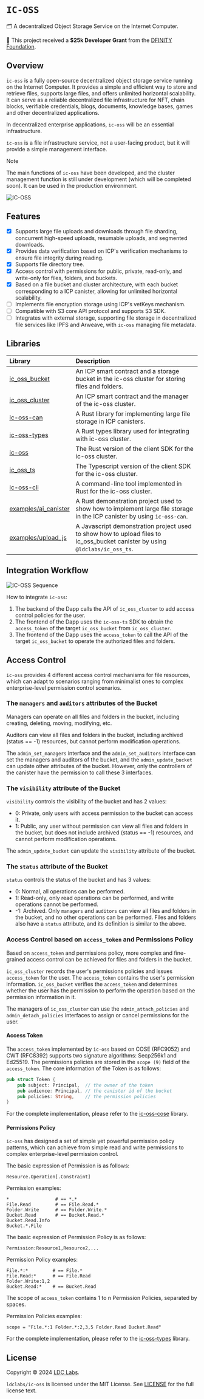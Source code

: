 # `IC-OSS`

🗂 A decentralized Object Storage Service on the Internet Computer.

💝 This project received a **$25k Developer Grant** from the [DFINITY Foundation](https://dfinity.org/grants).

## Overview

`ic-oss` is a fully open-source decentralized object storage service running on the Internet Computer. It provides a simple and efficient way to store and retrieve files, supports large files, and offers unlimited horizontal scalability. It can serve as a reliable decentralized file infrastructure for NFT, chain blocks, verifiable credentials, blogs, documents, knowledge bases, games and other decentralized applications.

In decentralized enterprise applications, `ic-oss` will be an essential infrastructure.

`ic-oss` is a file infrastructure service, not a user-facing product, but it will provide a simple management interface.

> [!NOTE]
> The main functions of `ic-oss` have been developed, and the cluster management function is still under development (which will be completed soon). It can be used in the production environment.

![IC-OSS](./ic-oss.webp)

## Features

- [x] Supports large file uploads and downloads through file sharding, concurrent high-speed uploads, resumable uploads, and segmented downloads.
- [x] Provides data verification based on ICP's verification mechanisms to ensure file integrity during reading.
- [x] Supports file directory tree.
- [x] Access control with permissions for public, private, read-only, and write-only for files, folders, and buckets.
- [x] Based on a file bucket and cluster architecture, with each bucket corresponding to a ICP canister, allowing for unlimited horizontal scalability.
- [ ] Implements file encryption storage using ICP's vetKeys mechanism.
- [ ] Compatible with S3 core API protocol and supports S3 SDK.
- [ ] Integrates with external storage, supporting file storage in decentralized file services like IPFS and Arweave, with `ic-oss` managing file metadata.

## Libraries

| Library                                                                                  | Description                                                                                                                  |
| :--------------------------------------------------------------------------------------- | :--------------------------------------------------------------------------------------------------------------------------- |
| [ic_oss_bucket](https://github.com/ldclabs/ic-oss/tree/main/src/ic_oss_bucket)           | An ICP smart contract and a storage bucket in the ic-oss cluster for storing files and folders.                              |
| [ic_oss_cluster](https://github.com/ldclabs/ic-oss/tree/main/src/ic_oss_cluster)         | An ICP smart contract and the manager of the ic-oss cluster.                                                                 |
| [ic-oss-can](https://github.com/ldclabs/ic-oss/tree/main/src/ic_oss_can)                 | A Rust library for implementing large file storage in ICP canisters.                                                         |
| [ic-oss-types](https://github.com/ldclabs/ic-oss/tree/main/src/ic_oss_types)             | A Rust types library used for integrating with ic-oss cluster.                                                               |
| [ic-oss](https://github.com/ldclabs/ic-oss/tree/main/src/ic_oss)                         | The Rust version of the client SDK for the ic-oss cluster.                                                                   |
| [ic_oss_ts](https://github.com/ldclabs/ic-oss/tree/main/src/ic_oss_ts)                   | The Typescript version of the client SDK for the ic-oss cluster.                                                             |
| [ic-oss-cli](https://github.com/ldclabs/ic-oss/tree/main/src/ic_oss_cli)                 | A command-line tool implemented in Rust for the ic-oss cluster.                                                              |
| [examples/ai_canister](https://github.com/ldclabs/ic-oss/tree/main/examples/ai_canister) | A Rust demonstration project used to show how to implement large file storage in the ICP canister by using `ic-oss-can`.     |
| [examples/upload_js](https://github.com/ldclabs/ic-oss/tree/main/examples/upload_js)     | A Javascript demonstration project used to show how to upload files to ic_oss_bucket canister by using `@ldclabs/ic_oss_ts`. |

## Integration Workflow

![IC-OSS Sequence](./ic-oss-sequence.webp)

How to integrate `ic-oss`:
1. The backend of the Dapp calls the API of `ic_oss_cluster` to add access control policies for the user.
2. The frontend of the Dapp uses the `ic-oss-ts` SDK to obtain the `access_token` of the target `ic_oss_bucket` from `ic_oss_cluster`.
3. The frontend of the Dapp uses the `access_token` to call the API of the target `ic_oss_bucket` to operate the authorized files and folders.

## Access Control

`ic-oss` provides 4 different access control mechanisms for file resources, which can adapt to scenarios ranging from minimalist ones to complex enterprise-level permission control scenarios.

### The `managers` and `auditors` attributes of the Bucket

Managers can operate on all files and folders in the bucket, including creating, deleting, moving, modifying, etc.

Auditors can view all files and folders in the bucket, including archived (status == -1) resources, but cannot perform modification operations.

The `admin_set_managers` interface and the `admin_set_auditors` interface can set the managers and auditors of the bucket, and the `admin_update_bucket` can update other attributes of the bucket. However, only the controllers of the canister have the permission to call these 3 interfaces.

### The `visibility` attribute of the Bucket

`visibility` controls the visibility of the bucket and has 2 values:
- 0: Private, only users with access permission to the bucket can access it.
- 1: Public, any user without permission can view all files and folders in the bucket, but does not include archived (status == -1) resources, and cannot perform modification operations.

The `admin_update_bucket` can update the `visibility` attribute of the bucket.

### The `status` attribute of the Bucket

`status` controls the status of the bucket and has 3 values:
- 0: Normal, all operations can be performed.
- 1: Read-only, only read operations can be performed, and write operations cannot be performed.
- -1: Archived. Only `managers` and `auditors` can view all files and folders in the bucket, and no other operations can be performed.
Files and folders also have a `status` attribute, and its definition is similar to the above.

### Access Control based on `access_token` and Permissions Policy

Based on `access_token` and permissions policy, more complex and fine-grained access control can be achieved for files and folders in the bucket.

`ic_oss_cluster` records the user's permissions policies and issues `access_token` for the user. The `access_token` contains the user's permission information. `ic_oss_bucket` verifies the `access_token` and determines whether the user has the permission to perform the operation based on the permission information in it.

The managers of `ic_oss_cluster` can use the `admin_attach_policies` and `admin_detach_policies` interfaces to assign or cancel permissions for the user.

#### Access Token

The `access_token` implemented by `ic-oss` based on COSE (RFC9052) and CWT (RFC8392) supports two signature algorithms: Secp256k1 and Ed25519. The permissions policies are stored in the `scope (9)` field of the `access_token`. The core information of the Token is as follows:

```rust
pub struct Token {
    pub subject: Principal,  // the owner of the token
    pub audience: Principal, // the canister id of the bucket
    pub policies: String,    // the permission policies
}
```
For the complete implementation, please refer to the [ic-oss-cose](https://github.com/ldclabs/ic-oss/tree/main/src/ic_oss_cose) library.

#### Permissions Policy

`ic-oss` has designed a set of simple yet powerful permission policy patterns, which can achieve from simple read and write permissions to complex enterprise-level permission control.

The basic expression of Permission is as follows:

```shell
Resource.Operation[.Constraint]
```

Permission examples:
```shell
*                 # == *.*
File.Read         # == File.Read.*
Folder.Write      # == Folder.Write.*
Bucket.Read       # == Bucket.Read.*
Bucket.Read.Info
Bucket.*.File
```

The basic expression of Permission Policy is as follows:

```shell
Permission:Resource1,Resource2,...
```

Permission Policy examples:
```shell
File.*:*         # == File.*
File.Read:*      # == File.Read
Folder.Write:1,2
Bucket.Read:*    # == Bucket.Read
```

The scope of `access_token` contains 1 to n Permission Policies, separated by spaces.

Permission Policies examples:
```shell
scope = "File.*:1 Folder.*:2,3,5 Folder.Read Bucket.Read"
```

For the complete implementation, please refer to the [ic-oss-types](https://github.com/ldclabs/ic-oss/tree/main/src/ic_oss_types) library.

## License
Copyright © 2024 [LDC Labs](https://github.com/ldclabs).

`ldclabs/ic-oss` is licensed under the MIT License. See [LICENSE](LICENSE-MIT) for the full license text.